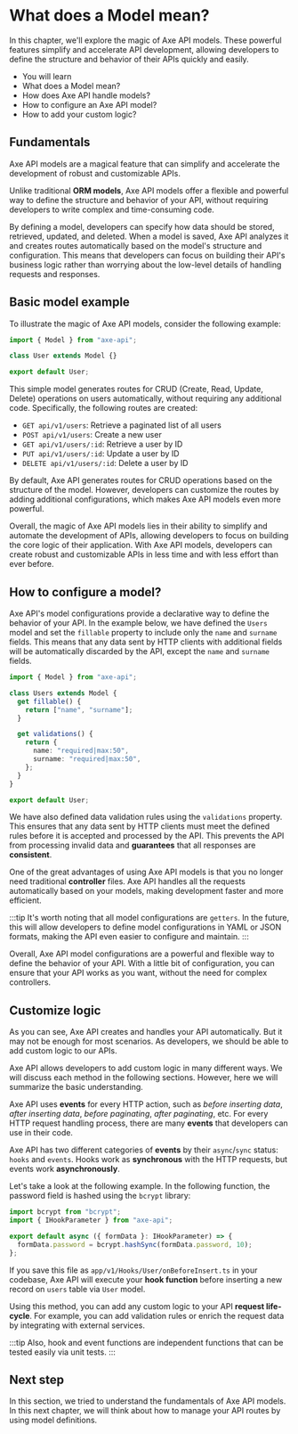 # What does a Model mean?

<p class="description">
In this chapter, we'll explore the magic of Axe API models. These powerful features simplify and accelerate API development, allowing developers to define the structure and behavior of their APIs quickly and easily. 
</p>

<ul class="intro">
  <li>You will learn</li>
  <li>What does a Model mean?</li>
  <li>How does Axe API handle models?</li>
  <li>How to configure an Axe API model?</li>
  <li>How to add your custom logic?</li>
</ul>

## Fundamentals

Axe API models are a magical feature that can simplify and accelerate the development of robust and customizable APIs.

Unlike traditional **ORM models**, Axe API models offer a flexible and powerful way to define the structure and behavior of your API, without requiring developers to write complex and time-consuming code.

By defining a model, developers can specify how data should be stored, retrieved, updated, and deleted. When a model is saved, Axe API analyzes it and creates routes automatically based on the model's structure and configuration. This means that developers can focus on building their API's business logic rather than worrying about the low-level details of handling requests and responses.

## Basic model example

To illustrate the magic of Axe API models, consider the following example:

```ts
import { Model } from "axe-api";

class User extends Model {}

export default User;
```

This simple model generates routes for CRUD (Create, Read, Update, Delete) operations on users automatically, without requiring any additional code. Specifically, the following routes are created:

- `GET api/v1/users`: Retrieve a paginated list of all users
- `POST api/v1/users`: Create a new user
- `GET api/v1/users/:id`: Retrieve a user by ID
- `PUT api/v1/users/:id`: Update a user by ID
- `DELETE api/v1/users/:id`: Delete a user by ID

By default, Axe API generates routes for CRUD operations based on the structure of the model. However, developers can customize the routes by adding additional configurations, which makes Axe API models even more powerful.

Overall, the magic of Axe API models lies in their ability to simplify and automate the development of APIs, allowing developers to focus on building the core logic of their application. With Axe API models, developers can create robust and customizable APIs in less time and with less effort than ever before.

## How to configure a model?

Axe API's model configurations provide a declarative way to define the behavior of your API. In the example below, we have defined the `Users` model and set the `fillable` property to include only the `name` and `surname` fields. This means that any data sent by HTTP clients with additional fields will be automatically discarded by the API, except the `name` and `surname` fields.

```ts
import { Model } from "axe-api";

class Users extends Model {
  get fillable() {
    return ["name", "surname"];
  }

  get validations() {
    return {
      name: "required|max:50",
      surname: "required|max:50",
    };
  }
}

export default User;
```

We have also defined data validation rules using the `validations` property. This ensures that any data sent by HTTP clients must meet the defined rules before it is accepted and processed by the API. This prevents the API from processing invalid data and **guarantees** that all responses are **consistent**.

One of the great advantages of using Axe API models is that you no longer need traditional **controller** files. Axe API handles all the requests automatically based on your models, making development faster and more efficient.

:::tip
It's worth noting that all model configurations are `getters`. In the future, this will allow developers to define model configurations in YAML or JSON formats, making the API even easier to configure and maintain.
:::

Overall, Axe API model configurations are a powerful and flexible way to define the behavior of your API. With a little bit of configuration, you can ensure that your API works as you want, without the need for complex controllers.

## Customize logic

As you can see, Axe API creates and handles your API automatically. But it may not be enough for most scenarios. As developers, we should be able to add custom logic to our APIs.

Axe API allows developers to add custom logic in many different ways. We will discuss each method in the following sections. However, here we will summarize the basic understanding.

Axe API uses **events** for every HTTP action, such as _before inserting data_, _after inserting data_, _before paginating_, _after paginating_, etc. For every HTTP request handling process, there are many **events** that developers can use in their code.

Axe API has two different categories of **events** by their `async`/`sync` status: `hooks` and `events`. Hooks work as **synchronous** with the HTTP requests, but events work **asynchronously**.

Let's take a look at the following example. In the following function, the password field is hashed using the `bcrypt` library:

```ts
import bcrypt from "bcrypt";
import { IHookParameter } from "axe-api";

export default async ({ formData }: IHookParameter) => {
  formData.password = bcrypt.hashSync(formData.password, 10);
};
```

If you save this file as `app/v1/Hooks/User/onBeforeInsert.ts` in your codebase, Axe API will execute your **hook function** before inserting a new record on `users` table via `User` model.

Using this method, you can add any custom logic to your API **request life-cycle**. For example, you can add validation rules or enrich the request data by integrating with external services.

:::tip
Also, hook and event functions are independent functions that can be tested easily via unit tests.
:::

## Next step

In this section, we tried to understand the fundamentals of Axe API models. In this next chapter, we will think about how to manage your API routes by using model definitions.
